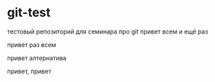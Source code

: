 git-test
========


тестовый репозиторий для семинара про git
привет всем
и ещё раз

привет раз всем

привет алтернатива

привет, привет
